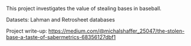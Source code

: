 This project investigates the value of stealing bases in baseball. 

Datasets: Lahman and Retrosheet databases

Project write-up: https://medium.com/@michalshaffer_25047/the-stolen-base-a-taste-of-sabermetrics-68356127dbf1
